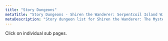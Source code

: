 ```yaml
---
title: "Story Dungeons"
metaTitle: "Story Dungeons - Shiren the Wanderer: Serpentcoil Island Wiki"
metaDescription: "Story dungeon list for Shiren the Wanderer: The Mystery Dungeon of Serpentcoil Island."
---
```


Click on individual sub pages.
